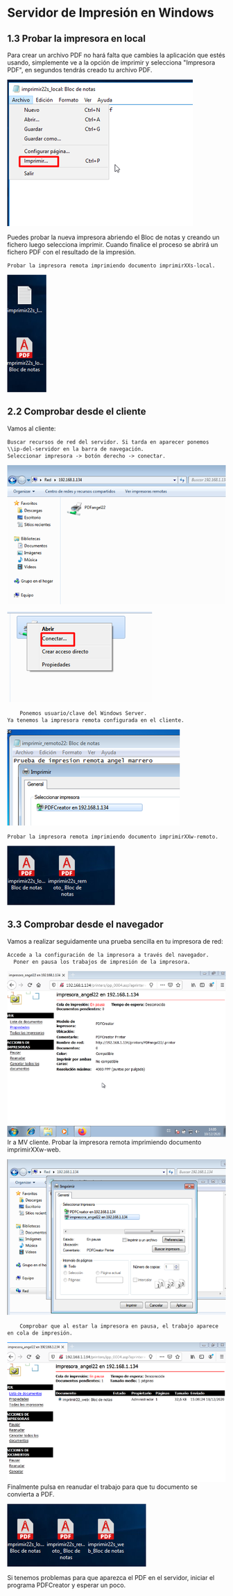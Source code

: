 # Servidor de Impresión en Windows

## 1.3 Probar la impresora en local

Para crear un archivo PDF no hará falta que cambies la aplicación que estés usando, simplemente ve a la opción de imprimir y selecciona "Impresora PDF", en segundos tendrás creado tu archivo PDF.



![](IMAGENES/1.3.1.png )









Puedes probar la nueva impresora abriendo el Bloc de notas y creando un fichero luego selecciona imprimir. Cuando finalice el proceso se abrirá un fichero PDF con el resultado de la impresión.

    Probar la impresora remota imprimiendo documento imprimirXXs-local.


![](IMAGENES/1.3.2.png )





## 2.2 Comprobar desde el cliente

Vamos al cliente:

    Buscar recursos de red del servidor. Si tarda en aparecer ponemos \\ip-del-servidor en la barra de navegación.
    Seleccionar impresora -> botón derecho -> conectar.
     
   ![](IMAGENES/2.2.1.png )
   
   ![](IMAGENES/2.2.2.png )

    
    
        Ponemos usuario/clave del Windows Server.
    Ya tenemos la impresora remota configurada en el cliente.
    
  ![](IMAGENES/2.2.3.png )
    
    
    Probar la impresora remota imprimiendo documento imprimirXXw-remoto.

 ![](IMAGENES/2.2.4.png )





## 3.3 Comprobar desde el navegador

    
Vamos a realizar seguidamente una prueba sencilla en tu impresora de red:

    Accede a la configuración de la impresora a través del navegador. 
      Poner en pausa los trabajos de impresión de la impresora.
![](IMAGENES/3.3.1.png )  
    Ir a MV cliente.
    Probar la impresora remota imprimiendo documento imprimirXXw-web.
    
![](IMAGENES/3.3.2.png )

        Comprobar que al estar la impresora en pausa, el trabajo aparece en cola de impresión.
        
![](IMAGENES/3.3.3.png )         
    Finalmente pulsa en reanudar el trabajo para que tu documento se convierta a PDF.
    
![](IMAGENES/3.3.4.png ) 
   
   
   
   Si tenemos problemas para que aparezca el PDF en el servidor, iniciar el programa PDFCreator y esperar un poco.
